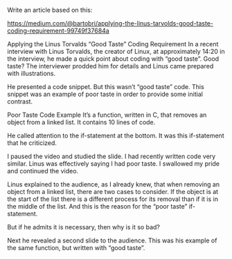 Write an article based on this:

https://medium.com/@bartobri/applying-the-linus-tarvolds-good-taste-coding-requirement-99749f37684a


Applying the Linus Torvalds “Good Taste” Coding Requirement
In a recent interview with Linus Torvalds, the creator of Linux, at approximately 14:20 in the interview, he made a quick point about coding with “good taste”. Good taste? The interviewer prodded him for details and Linus came prepared with illustrations.

He presented a code snippet. But this wasn’t “good taste” code. This snippet was an example of poor taste in order to provide some initial contrast.


Poor Taste Code Example
It’s a function, written in C, that removes an object from a linked list. It contains 10 lines of code.

He called attention to the if-statement at the bottom. It was this if-statement that he criticized.

I paused the video and studied the slide. I had recently written code very similar. Linus was effectively saying I had poor taste. I swallowed my pride and continued the video.

Linus explained to the audience, as I already knew, that when removing an object from a linked list, there are two cases to consider. If the object is at the start of the list there is a different process for its removal than if it is in the middle of the list. And this is the reason for the “poor taste” if-statement.

But if he admits it is necessary, then why is it so bad?

Next he revealed a second slide to the audience. This was his example of the same function, but written with “good taste”.